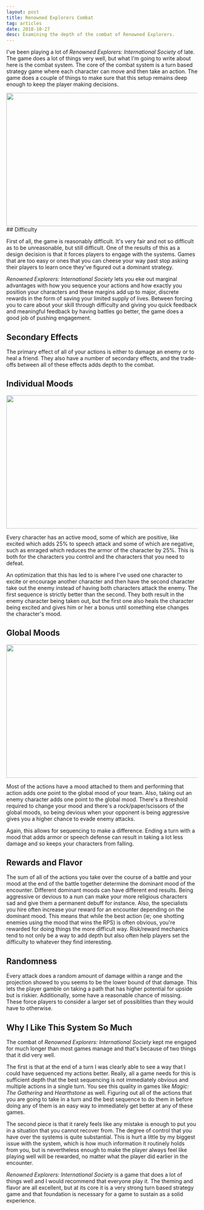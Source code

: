 ```yaml
---
layout: post
title: Renowned Explorers Combat
tag: articles
date: 2018-10-27
desc: Examining the depth of the combat of Renowned Explorers.
---
```



I've been playing a lot of *Renowned Explorers: International Society* of late. The game does a lot of things very well, but what I'm going to write about here is the combat system. The core of the combat system is a turn based strategy game where each character can move and then take an action. The game does a couple of things to make sure that this setup remains deep enough to keep the player making decisions.

<img src="/blogImages/renowned1.png" width="700px" height="350px" />
## Difficulty

First of all, the game is reasonably difficult. It's very fair and not so difficult as to be unreasonable, but still difficult. One of the results of this as a design decision is that it forces players to engage with the systems. Games that are too easy or ones that you can cheese your way past stop asking their players to learn once they've figured out a dominant strategy.


*Renowned Explorers: International Society* lets you eke out marginal advantages with how you sequence your actions and how exactly you position your characters and these margins add up to major, discrete rewards in the form of saving your limited supply of lives. Between forcing you to care about your skill through difficulty and giving you quick feedback and meaningful feedback by having battles go better, the game does a good job of pushing engagement.

## Secondary Effects

The primary effect of all of your actions is either to damage an enemy or to heal a friend. They also have a number of secondary effects, and the trade-offs between all of these effects adds depth to the combat.

## Individual Moods
<img src="/blogImages/renowned2.png" width="700px" height="350px" />

Every character has an active mood, some of which are positive, like excited which adds 25% to speech attack and some of which are negative, such as enraged which reduces the armor of the character by 25%. This is both for the characters you control and the characters that you need to defeat.


An optimization that this has led to is where I've used one character to excite or encourage another character and then have the second character take out the enemy instead of having both characters attack the enemy. The first sequence is strictly better than the second. They both result in the enemy character being taken out, but the first one also heals the character being excited and gives him or her a bonus until something else changes the character's mood.

## Global Moods
<img src="/blogImages/renowned3.png" width="700px" height="350px" />

Most of the actions have a mood attached to them and performing that action adds one point to the global mood of your team. Also, taking out an enemy character adds one point to the global mood. There's a threshold required to change your mood and there's a rock/paper/scissors of the global moods, so being devious when your opponent is being aggressive gives you a higher chance to evade enemy attacks.


Again, this allows for sequencing to make a difference. Ending a turn with a mood that adds armor or speech defense can result in taking a lot less damage and so keeps your characters from falling.

## Rewards and Flavor

The sum of all of the actions you take over the course of a battle and your mood at the end of the battle together determine the dominant mood of the encounter. Different dominant moods can have different end results. Being aggressive or devious to a nun can make your more religious characters sad and give them a permanent debuff for instance. Also, the specialists you hire often increase your reward for an encounter depending on the dominant mood. This means that while the best action (ie; one shotting enemies using the mood that wins the RPS) is often obvious, you're rewarded for doing things the more difficult way. Risk/reward mechanics tend to not only be a way to add depth but also often help players set the difficulty to whatever they find interesting.

## Randomness

Every attack does a random amount of damage within a range and the projection showed to you seems to be the lower bound of that damage. This lets the player gamble on taking a path that has higher potential for upside but is riskier. Additionally, some have a reasonable chance of missing. These force players to consider a larger set of possiblities than they would have to otherwise.

## Why I Like This System So Much

The combat of *Renowned Explorers: International Society* kept me engaged for much longer than most games manage and that's because of two things that it did very well.


The first is that at the end of a turn I was clearly able to see a way that I could have sequenced my actions better. Really, all a game needs for this is sufficient depth that the best sequencing is not immediately obvious and multiple actions in a single turn. You see this quality in games like *Magic: The Gathering* and *Hearthstone* as well. Figuring out all of the actions that you are going to take in a turn and the best sequence to do them in before doing any of them is an easy way to immediately get better at any of these games.


The second piece is that it rarely feels like any mistake is enough to put you in a situation that you cannot recover from. The degree of control that you have over the systems is quite substantial. This is hurt a little by my biggest issue with the system, which is how much information it routinely holds from you, but is nevertheless enough to make the player always feel like playing well will be rewarded, no matter what the player did earlier in the encounter.


*Renowned Explorers: International Society* is a game that does a lot of things well and I would recommend that everyone play it. The theming and flavor are all excellent, but at its core it is a very strong turn based strategy game and that foundation is necessary for a game to sustain as a solid experience.

